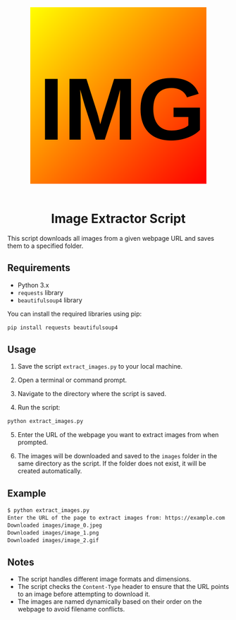 <div align="center">
  <img src="images/logo.svg" alt="Example Image" style="margin-bottom: 20px;"/>
  <h1>Image Extractor Script</h1>
</div>

This script downloads all images from a given webpage URL and saves them to a specified folder.

## Requirements

- Python 3.x
- `requests` library
- `beautifulsoup4` library

You can install the required libraries using pip:
```sh
pip install requests beautifulsoup4
```

## Usage

1. Save the script `extract_images.py` to your local machine.

2. Open a terminal or command prompt.

3. Navigate to the directory where the script is saved.

4. Run the script:
```sh
python extract_images.py
```

5. Enter the URL of the webpage you want to extract images from when prompted.

6. The images will be downloaded and saved to the `images` folder in the same directory as the script. If the folder does not exist, it will be created automatically.

## Example

```sh
$ python extract_images.py
Enter the URL of the page to extract images from: https://example.com
Downloaded images/image_0.jpeg
Downloaded images/image_1.png
Downloaded images/image_2.gif
```

## Notes

- The script handles different image formats and dimensions.
- The script checks the `Content-Type` header to ensure that the URL points to an image before attempting to download it.
- The images are named dynamically based on their order on the webpage to avoid filename conflicts.
